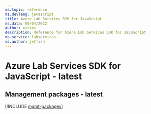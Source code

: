 ```yaml
---
ms.topic: reference
ms.devlang: javascript
title: Azure Lab Services SDK for JavaScript
ms.data: 08/04/2022
author: xirzec
description: Reference for Azure Lab Services SDK for JavaScript
ms.service: labservices
ms.author: jeffish
---
```

# Azure Lab Services SDK for JavaScript - latest

## Management packages - latest
[!INCLUDE [mgmt-packages](lab-services-mgmt-index.md)]